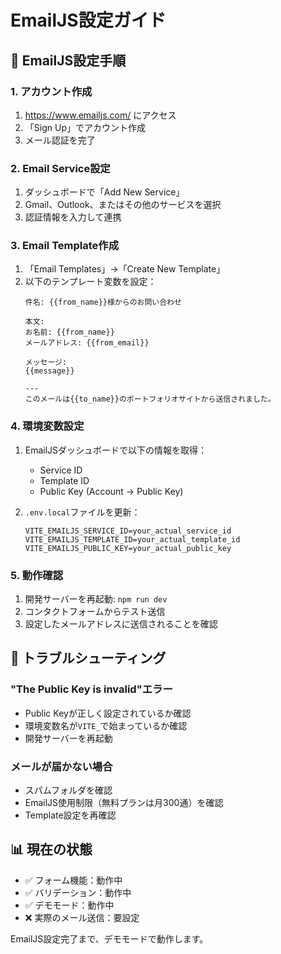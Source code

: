 # EmailJS設定ガイド

## 🚀 EmailJS設定手順

### 1. アカウント作成
1. https://www.emailjs.com/ にアクセス
2. 「Sign Up」でアカウント作成
3. メール認証を完了

### 2. Email Service設定
1. ダッシュボードで「Add New Service」
2. Gmail、Outlook、またはその他のサービスを選択
3. 認証情報を入力して連携

### 3. Email Template作成
1. 「Email Templates」→「Create New Template」
2. 以下のテンプレート変数を設定：
   ```
   件名: {{from_name}}様からのお問い合わせ
   
   本文:
   お名前: {{from_name}}
   メールアドレス: {{from_email}}
   
   メッセージ:
   {{message}}
   
   ---
   このメールは{{to_name}}のポートフォリオサイトから送信されました。
   ```

### 4. 環境変数設定
1. EmailJSダッシュボードで以下の情報を取得：
   - Service ID
   - Template ID  
   - Public Key (Account → Public Key)

2. `.env.local`ファイルを更新：
   ```env
   VITE_EMAILJS_SERVICE_ID=your_actual_service_id
   VITE_EMAILJS_TEMPLATE_ID=your_actual_template_id
   VITE_EMAILJS_PUBLIC_KEY=your_actual_public_key
   ```

### 5. 動作確認
1. 開発サーバーを再起動: `npm run dev`
2. コンタクトフォームからテスト送信
3. 設定したメールアドレスに送信されることを確認

## 🔧 トラブルシューティング

### "The Public Key is invalid"エラー
- Public Keyが正しく設定されているか確認
- 環境変数名が`VITE_`で始まっているか確認
- 開発サーバーを再起動

### メールが届かない場合
- スパムフォルダを確認
- EmailJS使用制限（無料プランは月300通）を確認
- Template設定を再確認

## 📊 現在の状態

- ✅ フォーム機能：動作中
- ✅ バリデーション：動作中  
- ✅ デモモード：動作中
- ❌ 実際のメール送信：要設定

EmailJS設定完了まで、デモモードで動作します。